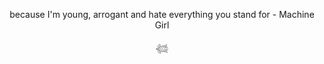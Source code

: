 
  
<p align="center"> because I'm young, arrogant and hate everything you stand for - Machine Girl  </p>


<p align="center"> 𓆉 </p>
  

